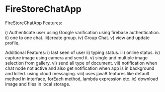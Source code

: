 # FireStoreChatApp
FireStoreChatApp Features:

i) Authenticate user using Google varification using firebase authentication.
ii) one to one chat.
iii)create group.
iv) Group Chat.
v) view and update profile.

Additional Features:
i) last seen of user
ii) typing status.
iii) online status.
iv) capture image using camera and send it.
v) single and multiple image selection from gallery.
vi) send all type of document.
vii) notification when chat node not active and also get notification when app is in background and killed. using cloud messaging.
viii) uses java8 features like default method in interface, forEach method, lambda expression etc.
ix) download image and files in local storage.
